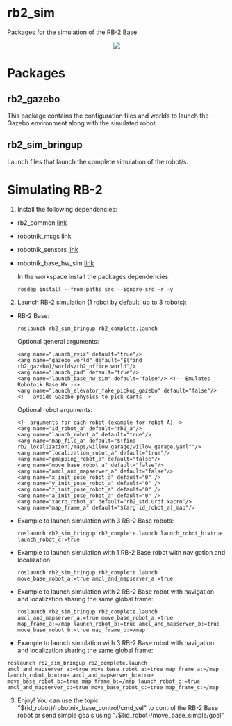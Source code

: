rb2_sim
=============

Packages for the simulation of the RB-2 Base

<p align="center">
  <img src="https://www.robotnik.es/web/wp-content/uploads/2018/02/RB-2-BASE_PPAL-300x169.png"/>
</p>


<h1> Packages </h1>

<h2>rb2_gazebo</h2>

This package contains the configuration files and worlds to launch the Gazebo environment along with the simulated robot.

<h2>rb2_sim_bringup</h2>

Launch files that launch the complete simulation of the robot/s.



<h1>Simulating RB-2 </h1>

1. Install the following dependencies:
  - rb2_common [link](https://github.com/RobotnikAutomation/rb2_common)
  - robotnik_msgs [link](https://github.com/RobotnikAutomation/robotnik_msgs)
  - robotnik_sensors [link](https://github.com/RobotnikAutomation/robotnik_sensors)
  - robotnik_base_hw_sim [link](https://github.com/RobotnikAutomation/robotnik_base_hw_sim)


    In the workspace install the packages dependencies:
    ```
    rosdep install --from-paths src --ignore-src -r -y
    ```  

2. Launch RB-2  simulation (1 robot by default, up to 3 robots): <br>
- RB-2 Base: <br>
  ```
  roslaunch rb2_sim_bringup rb2_complete.launch
  ```

  Optional general arguments:
  ```
  <arg name="launch_rviz" default="true"/>
  <arg name="gazebo_world" default="$(find rb2_gazebo)/worlds/rb2_office.world"/>
  <arg name="launch_pad" default="true"/>
  <arg name="launch_base_hw_sim" default="false"/> <!-- Emulates Robotnik Base HW -->
  <arg name="launch_elevator_fake_pickup_gazebo" default="false"/> <!-- avoids Gazebo physics to pick carts-->

  ```
  Optional robot arguments:
  ```
  <!--arguments for each robot (example for robot A)-->
  <arg name="id_robot_a" default="rb2_a"/>
  <arg name="launch_robot_a" default="true"/>
  <arg name="map_file_a" default="$(find rb2_localization)/maps/willow_garage/willow_garage.yaml""/>
  <arg name="localization_robot_a" default="true"/>
  <arg name="gmapping_robot_a" default="false"/>
  <arg name="move_base_robot_a" default="false"/>
  <arg name="amcl_and_mapserver_a" default="false"/>
  <arg name="x_init_pose_robot_a" default="0" />
  <arg name="y_init_pose_robot_a" default="0" />
  <arg name="z_init_pose_robot_a" default="0" />
  <arg name="a_init_pose_robot_a" default="0" />
  <arg name="xacro_robot_a" default="rb2_std.urdf.xacro"/>
  <arg name="map_frame_a" default="$(arg id_robot_a)_map"/>
  ```
- Example to launch simulation with 3 RB-2 Base robots:
  ```
  roslaunch rb2_sim_bringup rb2_complete.launch launch_robot_b:=true launch_robot_c:=true
  ```
- Example to launch simulation with 1 RB-2 Base robot with navigation and localization:
  ```
  roslaunch rb2_sim_bringup rb2_complete.launch move_base_robot_a:=true amcl_and_mapserver_a:=true
  ```
- Example to launch simulation with 2 RB-2 Base robot with navigation and localization sharing the same global frame:
  ```
  roslaunch rb2_sim_bringup rb2_complete.launch amcl_and_mapserver_a:=true move_base_robot_a:=true map_frame_a:=/map launch_robot_b:=true amcl_and_mapserver_b:=true move_base_robot_b:=true map_frame_b:=/map
  ```
- Example to launch simulation with 3 RB-2 Base robot with navigation and localization sharing the same global frame:
```
roslaunch rb2_sim_bringup rb2_complete.launch amcl_and_mapserver_a:=true move_base_robot_a:=true map_frame_a:=/map launch_robot_b:=true amcl_and_mapserver_b:=true move_base_robot_b:=true map_frame_b:=/map launch_robot_c:=true amcl_and_mapserver_c:=true move_base_robot_c:=true map_frame_c:=/map

```
3. Enjoy! You can use the topic "${id_robot}/robotnik_base_control/cmd_vel" to control the RB-2 Base robot or send simple goals using "/${id_robot}/move_base_simple/goal"
